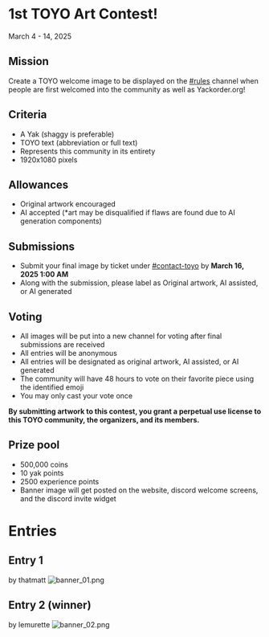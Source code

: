 # 1st TOYO Art Contest!

March 4 - 14, 2025

## Mission
Create a TOYO welcome image to be displayed on the [#rules](https://discordapp.com/channels/1295352148846055444/1295352386327679058) channel when people are first welcomed into the community as well as Yackorder.org!

## Criteria
* A Yak (shaggy is preferable)
* TOYO text (abbreviation or full text)
* Represents this community in its entirety
* 1920x1080 pixels

## Allowances
* Original artwork encouraged
* AI accepted (*art may be disqualified if flaws are found due to AI generation components)

## Submissions
* Submit your final image by ticket under [#⁠contact-toyo](https://discordapp.com/channels/1295352148846055444/1297387976266874991) by **March 16, 2025 1:00 AM**
* Along with the submission, please label as Original artwork, AI assisted, or AI generated

## Voting
* All images will be put into a new channel for voting after final submissions are received
* All entries will be anonymous
* All entries will be designated as original artwork, AI assisted, or AI generated
* The community will have 48 hours to vote on their favorite piece using the identified emoji
* You may only cast your vote once

**By submitting artwork to this contest, you grant a perpetual use license to this TOYO community, the organizers, and its members.**

## Prize pool
* 500,000 coins
* 10 yak points
* 2500 experience points
* Banner image will get posted on the website,  discord welcome screens, and the discord invite widget

# Entries

## Entry 1
by thatmatt
![banner_01.png](/img/contests/banner_01.png)

## Entry 2 (winner)
by lemurette
![banner_02.png](/img/contests/banner_02.png)

